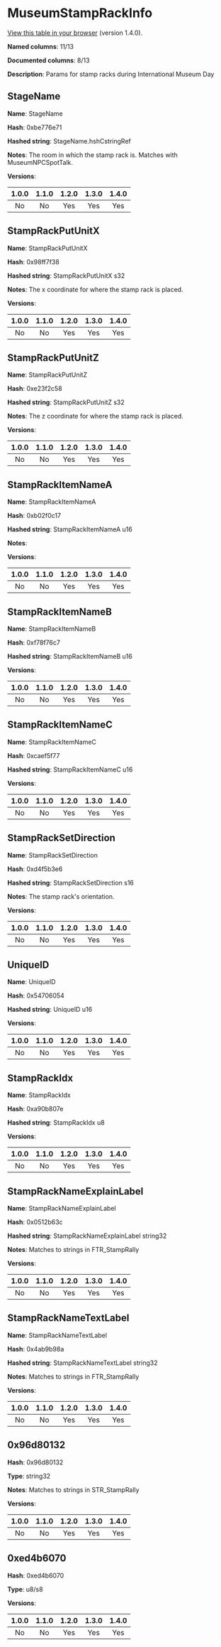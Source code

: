 # MuseumStampRackInfo
[View this table in your browser](MuseumStampRackInfo-value.md) (version 1.4.0).

**Named columns**: 11/13

**Documented columns**: 8/13

**Description**: Params for stamp racks during International Museum Day
## StageName

**Name**: StageName

**Hash**: 0xbe776e71

**Hashed string**: StageName.hshCstringRef

**Notes**: The room in which the stamp rack is. Matches with MuseumNPCSpotTalk.

**Versions**: 

 | 1.0.0 | 1.1.0 | 1.2.0 | 1.3.0 | 1.4.0 |
|:--:|:--:|:--:|:--:|:--:|
| No | No | Yes | Yes | Yes | 


## StampRackPutUnitX

**Name**: StampRackPutUnitX

**Hash**: 0x98ff7f38

**Hashed string**: StampRackPutUnitX s32

**Notes**: The x coordinate for where the stamp rack is placed.

**Versions**: 

 | 1.0.0 | 1.1.0 | 1.2.0 | 1.3.0 | 1.4.0 |
|:--:|:--:|:--:|:--:|:--:|
| No | No | Yes | Yes | Yes | 


## StampRackPutUnitZ

**Name**: StampRackPutUnitZ

**Hash**: 0xe23f2c58

**Hashed string**: StampRackPutUnitZ s32

**Notes**: The z coordinate for where the stamp rack is placed.

**Versions**: 

 | 1.0.0 | 1.1.0 | 1.2.0 | 1.3.0 | 1.4.0 |
|:--:|:--:|:--:|:--:|:--:|
| No | No | Yes | Yes | Yes | 


## StampRackItemNameA

**Name**: StampRackItemNameA

**Hash**: 0xb02f0c17

**Hashed string**: StampRackItemNameA u16

**Notes**:  

**Versions**: 

 | 1.0.0 | 1.1.0 | 1.2.0 | 1.3.0 | 1.4.0 |
|:--:|:--:|:--:|:--:|:--:|
| No | No | Yes | Yes | Yes | 


## StampRackItemNameB

**Name**: StampRackItemNameB

**Hash**: 0xf78f76c7

**Hashed string**: StampRackItemNameB u16

**Versions**: 

 | 1.0.0 | 1.1.0 | 1.2.0 | 1.3.0 | 1.4.0 |
|:--:|:--:|:--:|:--:|:--:|
| No | No | Yes | Yes | Yes | 


## StampRackItemNameC

**Name**: StampRackItemNameC

**Hash**: 0xcaef5f77

**Hashed string**: StampRackItemNameC u16

**Versions**: 

 | 1.0.0 | 1.1.0 | 1.2.0 | 1.3.0 | 1.4.0 |
|:--:|:--:|:--:|:--:|:--:|
| No | No | Yes | Yes | Yes | 


## StampRackSetDirection

**Name**: StampRackSetDirection

**Hash**: 0xd4f5b3e6

**Hashed string**: StampRackSetDirection s16

**Notes**: The stamp rack's orientation.

**Versions**: 

 | 1.0.0 | 1.1.0 | 1.2.0 | 1.3.0 | 1.4.0 |
|:--:|:--:|:--:|:--:|:--:|
| No | No | Yes | Yes | Yes | 


## UniqueID

**Name**: UniqueID

**Hash**: 0x54706054

**Hashed string**: UniqueID u16

**Versions**: 

 | 1.0.0 | 1.1.0 | 1.2.0 | 1.3.0 | 1.4.0 |
|:--:|:--:|:--:|:--:|:--:|
| No | No | Yes | Yes | Yes | 


## StampRackIdx

**Name**: StampRackIdx

**Hash**: 0xa90b807e

**Hashed string**: StampRackIdx u8

**Versions**: 

 | 1.0.0 | 1.1.0 | 1.2.0 | 1.3.0 | 1.4.0 |
|:--:|:--:|:--:|:--:|:--:|
| No | No | Yes | Yes | Yes | 


## StampRackNameExplainLabel

**Name**: StampRackNameExplainLabel

**Hash**: 0x0512b63c

**Hashed string**: StampRackNameExplainLabel string32

**Notes**: Matches to strings in FTR_StampRally

**Versions**: 

 | 1.0.0 | 1.1.0 | 1.2.0 | 1.3.0 | 1.4.0 |
|:--:|:--:|:--:|:--:|:--:|
| No | No | Yes | Yes | Yes | 


## StampRackNameTextLabel

**Name**: StampRackNameTextLabel

**Hash**: 0x4ab9b98a

**Hashed string**: StampRackNameTextLabel string32

**Notes**: Matches to strings in FTR_StampRally

**Versions**: 

 | 1.0.0 | 1.1.0 | 1.2.0 | 1.3.0 | 1.4.0 |
|:--:|:--:|:--:|:--:|:--:|
| No | No | Yes | Yes | Yes | 


## 0x96d80132

**Hash**: 0x96d80132

**Type**: string32

**Notes**: Matches to strings in STR_StampRally

**Versions**: 

 | 1.0.0 | 1.1.0 | 1.2.0 | 1.3.0 | 1.4.0 |
|:--:|:--:|:--:|:--:|:--:|
| No | No | Yes | Yes | Yes | 


## 0xed4b6070

**Hash**: 0xed4b6070

**Type**: u8/s8

**Versions**: 

 | 1.0.0 | 1.1.0 | 1.2.0 | 1.3.0 | 1.4.0 |
|:--:|:--:|:--:|:--:|:--:|
| No | No | Yes | Yes | Yes | 


